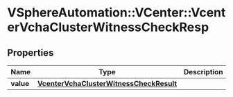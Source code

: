 # VSphereAutomation::VCenter::VcenterVchaClusterWitnessCheckResp

## Properties
Name | Type | Description | Notes
------------ | ------------- | ------------- | -------------
**value** | [**VcenterVchaClusterWitnessCheckResult**](VcenterVchaClusterWitnessCheckResult.md) |  | 



